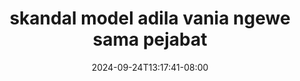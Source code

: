 --- 
title: "skandal model adila vania ngewe sama pejabat"
description: "download   skandal model adila vania ngewe sama pejabat simontox   new"
date: 2024-09-24T13:17:41-08:00
file_code: "m2a498x5e9t5"
draft: false
cover: "lv0ezlk4cfraf97e.jpg"
tags: ["skandal", "model", "adila", "vania", "ngewe", "sama", "pejabat", "bokep-indo", "bokep-viral", "bokep-ig"]
length: 219
fld_id: "1483099"
foldername: "Adila vania telegram"
categories: ["Adila vania telegram"]
views: 0
---
